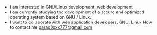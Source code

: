 
- I am interested in GNU/Linux development, web development
- I am currently studying the development of a secure and optimized operating system based on GNU / Linux.
- I want to collaborate with web application developers, GNU, Linux
 How to contact me parad0xxx777@gmail.com

<!---
Parad0XxX777/Parad0XxX777 is a ✨ special ✨ repository because its `README.md` (this file) appears on your GitHub profile.
You can click the Preview link to take a look at your changes.
--->

